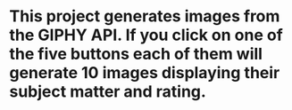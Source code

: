 # This project generates images from the GIPHY API. If you click on one of the five buttons each of them will generate 10 images displaying their subject matter and rating.